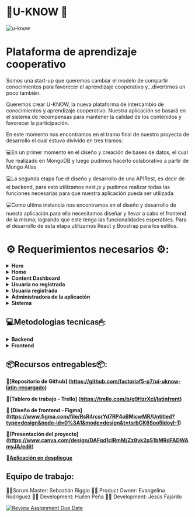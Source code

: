 # 🚀U-KNOW 🚀 
![u-know](../ui-uknow-latin-recargado/u-know-front/src/assets/logo-uk.png)
# Plataforma de aprendizaje cooperativo


Somos una start-up que queremos cambiar el modelo de compartir conocimientos para favorecer el aprendizaje cooperativo y...divertirnos un poco también.

Queremos crear U-KNOW, la nueva plataforma de intercambio de conocimientos y aprendizaje cooperativo. Nuestra aplicación se basará en el sistema de recompensas para mantener la calidad de los contenidos y favorecer la participación.

En este momento nos encontramos en el tramo final de nuestro proyecto de desarrollo el cual estuvo divivido en tres tramos: 

💻En un primer momento en el diseño y creación de bases de datos, el cual fue realizado en MongoDB y luego pudimos hacerlo colaborativo a partir de Mongo Atlas 

💻La segunda etapa fue el diseño y desarrollo de una APIRest, es decir de el backend, para esto utilizamos nest.js y pudimos realizar todas las funciones necesarias para que nuestra aplicación pueda ser utilizada. 

💻Como última instancia nos encontramos en el diseño y desarrollo de nuesta aplicación para ello necesitamos diseñar y llevar a cabo el frontend de la misma; logrando que 
este tenga las funcionalidades esperables. Para el desarrollo de esta etapa utilizamos React y Boostrap para los estilos. 

# ⚙ Requerimientos necesarios ⚙:
<details>
 <summary><b>Hero</b></summary> 
</details>

<details>
 <summary><b>Home</b></summary>
    - La **home**, debe constar de:
        🏘 Una **barra de navegación** superior que sin estado mostrará:
    - Un logo con el nombre de la app
    - Un avatar
        🏘 Una **caja de búsqueda de contenidos** 
        🏘 Una **lista de contenidos** que mostrará una "card" con la información minima del contenido. La lista tendrá scroll infinito y debe cargarse de forma diferida. Cada **tarjeta** mostrará dos botones: "Ver más" y Comprar.
    - "Ver más": muestra un modal con una ampliación de la información y un enlace a ver la información completa con comentarios (opcional)
    - Comprar: chequea si hay saldo y muestra pantalla de confirmación de compra.
</details>

<details>
  <summary><b>Content Dashboard</b></summary>
    👤Enlace a crear, editar o borrar contenido propio
    👤Muestra todos los contenidos propios y comprados.
</details>

<details>
  <summary><b>Usuaria no registrada</b></summary>

    👤 Puede ver la lista de contenidos ordenada por valoración
    👤 Puede realizar búsquedas por palabras claves o etiquetas
    👤 Puede registrarse

  </details>
  <details>
  <summary><b>Usuaria registrada</b></summary>

    👤 Puede logarse
    👤 Puede recuperar la contraseña
    👤 Puede ver la lista de contenidos ordenada por valoración
    👤 Puede realizar búsquedas por palabras claves o etiquetas
    👤 Puede actualizar su perfil (menos nombre, email y wallet)
    👤 Puede crear contenido
    👤 Puede editar contenido
    👤 Puede eliminar contenido, si no ha sido comprado
    👤 Puede visualizar la lista de contenido creado
    👤 Puede comprar contenido
    👤 Puede visualiza la lista de contenido comprado
    👤 Puede visualizar un contenido comprado
    👤 Puede valorar contenido comprado (sólo 1 vez)
    👤 Puede comentar contenido comprado (sólo 1 vez)
    👤 Puede enviar una notificación de chat a una autora de contenido
    👤Puede visualizar notificaciones de chat sobre algún contenido
    👤 Puede intercambiar mensajes de chat con una autora de contenido, o solicitante

  </details>
  <details>
  <summary><b>Administradora de la aplicación</b></summary>

    🔑 Puede ver la lista de contenidos
    🔑 Puede realizar búsquedas por palabras claves o etiquetas
    🔑 Puede eliminar contenido
    🔑 Puede ver lista de usuarias
    🔑 Puede eliminar una usuaria
    🔑 Puede actualizar una usuaria

  </details>
<details>
  <summary><b>Sistema</b></summary>

    🔧 Actualiza el wallet de la usuaria cuando se registra
    🔧 Actualiza el wallet de la usuaria cuando compra contenido
    🔧 Actualiza el precio del contenido cuando se publica
    🔧 Notifica a la usuaria que no tiene saldo para comprar contenido si el wallet es inferior al precio del contenido
    🔧 Ajusta la valoración del curso con cada valoración de una usuaria
    🔧 Las 4 primeras valoraciones solo contarán como >= a 4.8
    🔧 A partir de la 5ª valoración se hace la media
    🔧 Comunica en tiempo real la valoración del curso
    🔧 Actualiza el precio del contenido cuando alcanza una media de valoración < = 3
    🔧Chequea el contenido para buscar plagios.
    🔧 Puede actualizar una usuaria

  </details>

## 💻Metodologias tecnicas🖱: 
<details>
  <summary><b>Backend</b></summary>
    - NestJS
    - Node.js 
    - MongoDB - MongoAtlas
 </details>

<details>
  <summary><b>Frontend</b></summary>
    - React Vite 
    - Vitest 
    - Utilización de líbreria [@uiw/react-md-editor](https://uiwjs.github.io/react-md-editor/)
 </details>

## 📦Recursos entregables📦: 
 **📌[Repositorio de Github] (https://github.com/factoriaf5-p7/ui-uknow-latin-recargado)**
 
 **📌[Tablero de trabajo - Trello] (https://trello.com/b/g9HzrXcI/latinfront)**
 
 **📌 [Diseño de frontend - Figma] (https://www.figma.com/file/RsR4rcsrYd7RP4oBMicwMR/Untitled?type=design&node-id=0%3A1&mode=design&t=tsrbCK6Soo5ldoyI-1)** 
 
 **📌[Presentación del proyecto] (https://www.canva.com/design/DAFqd1clRmM/Zz8vk2pS1bMRdFADWAmyJA/edit)**
 
 **📌[Aplicación en despliegue]()**
 
## Equipo de trabajo: 
 👨‍💻Scrum Master: Sebastián Riggio 
 👩‍💻 Product Owner: Evangelina Rodriguez 
 👩‍💻 Development: Huilen Peña 
 👨‍💻 Development: Jesús Fajardo










[![Review Assignment Due Date](https://classroom.github.com/assets/deadline-readme-button-24ddc0f5d75046c5622901739e7c5dd533143b0c8e959d652212380cedb1ea36.svg)](https://classroom.github.com/a/BUGJLTd5)
